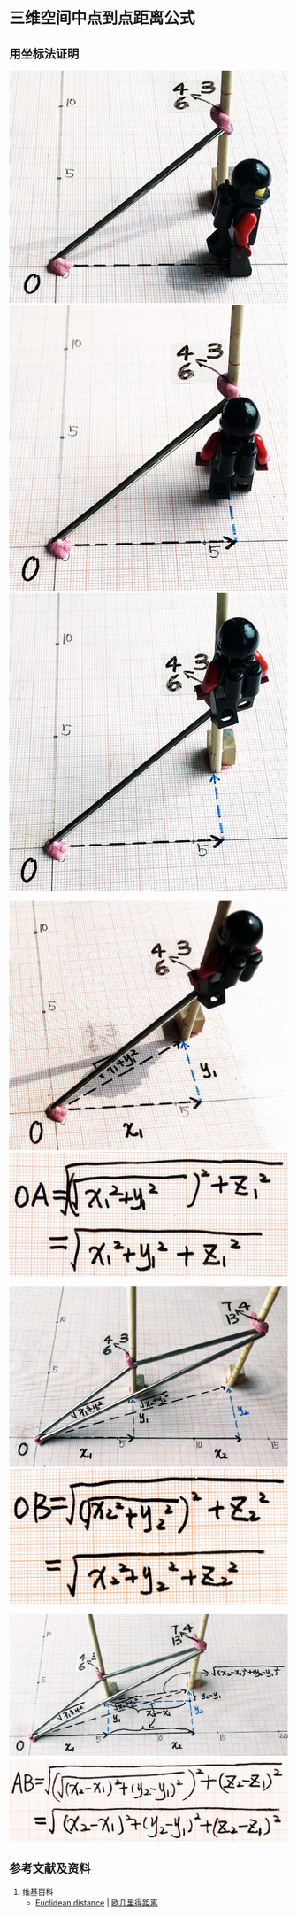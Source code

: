 # 三维空间中点到点距离公式

## 用坐标法证明

![](/images/线性代数/用坐标法验证向量的运算法则/距离公式/三维空间中点到点距离公式/1a1.jpg)
![](/images/线性代数/用坐标法验证向量的运算法则/距离公式/三维空间中点到点距离公式/1a2.jpg)
![](/images/线性代数/用坐标法验证向量的运算法则/距离公式/三维空间中点到点距离公式/1a3.jpg)

![](/images/线性代数/用坐标法验证向量的运算法则/距离公式/三维空间中点到点距离公式/2a1.jpg)
![](/images/线性代数/用坐标法验证向量的运算法则/距离公式/三维空间中点到点距离公式/2a2.jpg)

![](/images/线性代数/用坐标法验证向量的运算法则/距离公式/三维空间中点到点距离公式/3a1.jpg)
![](/images/线性代数/用坐标法验证向量的运算法则/距离公式/三维空间中点到点距离公式/3a2.jpg)

![](/images/线性代数/用坐标法验证向量的运算法则/距离公式/三维空间中点到点距离公式/4a1.jpg)
![](/images/线性代数/用坐标法验证向量的运算法则/距离公式/三维空间中点到点距离公式/4a2.jpg)

## 参考文献及资料

1. 维基百科
	- [Euclidean distance](https://en.wikipedia.org/wiki/Euclidean_distance) | [欧几里得距离](https://zh.wikipedia.org/wiki/欧几里得距离) 
